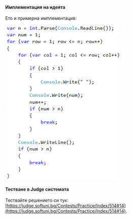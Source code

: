 #### Имплементация на идеята

Ето и примерна имплементация:

![](/assets/chapter-7-images/13.Pyramid-01.png)

#### Тестване в Judge системата

Тествайте решението си тук: [https://judge.softuni.bg/Contests/Practice/Index/514#14](https://judge.softuni.bg/Contests/Practice/Index/514#14).
